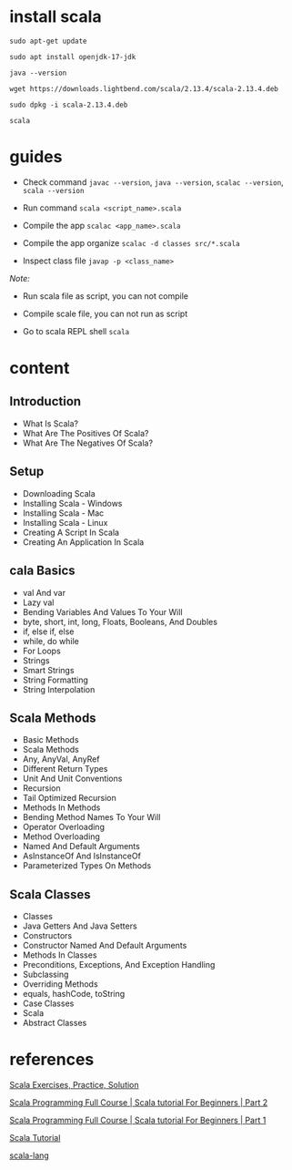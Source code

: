 # install scala

`sudo apt-get update`

`sudo apt install openjdk-17-jdk`

`java --version`

`wget https://downloads.lightbend.com/scala/2.13.4/scala-2.13.4.deb`

`sudo dpkg -i scala-2.13.4.deb`

`scala`

# guides
- Check command `javac --version`, `java --version`, `scalac --version`, `scala --version`

- Run command `scala <script_name>.scala`

- Compile the app `scalac <app_name>.scala`

- Compile the app organize `scalac -d classes src/*.scala`

- Inspect class file `javap -p <class_name>`

*Note:*
- Run scala file as script, you can not compile
- Compile scale file, you can not run as script

- Go to scala REPL shell `scala`

# content

## Introduction
- What Is Scala?
- What Are The Positives Of Scala?
- What Are The Negatives Of Scala?

## Setup
- Downloading Scala
- Installing Scala - Windows 
- Installing Scala - Mac
- Installing Scala - Linux
- Creating A Script In Scala 
- Creating An Application In Scala

## cala Basics
- val And var
- Lazy val
- Bending Variables And Values To Your Will
- byte, short, int, long, Floats, Booleans, And Doubles
- if, else if, else
- while, do while
- For Loops
- Strings
- Smart Strings
- String Formatting 
- String Interpolation

## Scala Methods
- Basic Methods
- Scala Methods
- Any, AnyVal, AnyRef 
- Different Return Types 
- Unit And Unit Conventions
- Recursion
- Tail Optimized Recursion
- Methods In Methods
- Bending Method Names To Your Will
- Operator Overloading
- Method Overloading
- Named And Default Arguments 
- AsInstanceOf And IsInstanceOf 
- Parameterized Types On Methods

## Scala Classes
- Classes 
- Java Getters And Java Setters
- Constructors
- Constructor Named And Default Arguments
- Methods In Classes
- Preconditions, Exceptions, And Exception Handling
- Subclassing 
- Overriding Methods 
- equals, hashCode, toString
- Case Classes
- Scala
- Abstract Classes

# references

[Scala Exercises, Practice, Solution](https://www.w3resource.com/scala-exercises/index.php)

[Scala Programming Full Course | Scala tutorial For Beginners | Part 2](https://www.youtube.com/watch?v=t1c-F2qp-xk)

[Scala Programming Full Course | Scala tutorial For Beginners | Part 1](https://www.youtube.com/watch?v=tamJAEtSEEo)

[Scala Tutorial](https://www.tutorialspoint.com/scala/index.htm)

[scala-lang](https://www.scala-lang.org/)